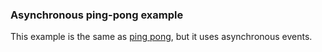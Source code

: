 ### Asynchronous ping-pong example

This example is the same as [ping pong](../ping_pong/README.md), but it uses asynchronous events.